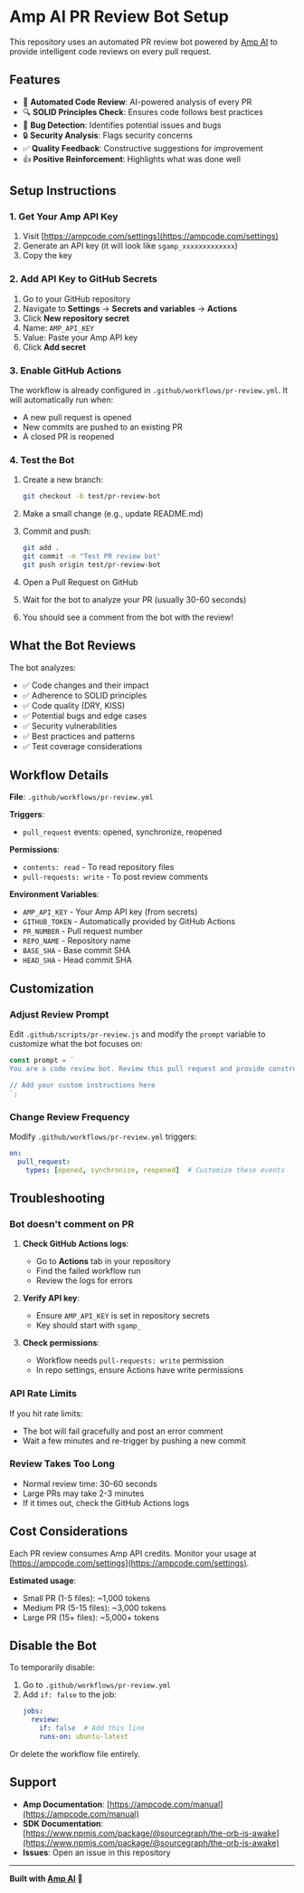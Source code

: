 # Amp AI PR Review Bot Setup

This repository uses an automated PR review bot powered by [Amp AI](https://ampcode.com) to provide intelligent code reviews on every pull request.

## Features

- 🤖 **Automated Code Review**: AI-powered analysis of every PR
- 🔍 **SOLID Principles Check**: Ensures code follows best practices
- 🐛 **Bug Detection**: Identifies potential issues and bugs
- 🔒 **Security Analysis**: Flags security concerns
- ✅ **Quality Feedback**: Constructive suggestions for improvement
- 👍 **Positive Reinforcement**: Highlights what was done well

## Setup Instructions

### 1. Get Your Amp API Key

1. Visit [https://ampcode.com/settings](https://ampcode.com/settings)
2. Generate an API key (it will look like `sgamp_xxxxxxxxxxxxx`)
3. Copy the key

### 2. Add API Key to GitHub Secrets

1. Go to your GitHub repository
2. Navigate to **Settings** → **Secrets and variables** → **Actions**
3. Click **New repository secret**
4. Name: `AMP_API_KEY`
5. Value: Paste your Amp API key
6. Click **Add secret**

### 3. Enable GitHub Actions

The workflow is already configured in `.github/workflows/pr-review.yml`. It will automatically run when:
- A new pull request is opened
- New commits are pushed to an existing PR
- A closed PR is reopened

### 4. Test the Bot

1. Create a new branch:
   ```bash
   git checkout -b test/pr-review-bot
   ```

2. Make a small change (e.g., update README.md)

3. Commit and push:
   ```bash
   git add .
   git commit -m "Test PR review bot"
   git push origin test/pr-review-bot
   ```

4. Open a Pull Request on GitHub

5. Wait for the bot to analyze your PR (usually 30-60 seconds)

6. You should see a comment from the bot with the review!

## What the Bot Reviews

The bot analyzes:
- ✅ Code changes and their impact
- ✅ Adherence to SOLID principles
- ✅ Code quality (DRY, KISS)
- ✅ Potential bugs and edge cases
- ✅ Security vulnerabilities
- ✅ Best practices and patterns
- ✅ Test coverage considerations

## Workflow Details

**File**: `.github/workflows/pr-review.yml`

**Triggers**:
- `pull_request` events: opened, synchronize, reopened

**Permissions**:
- `contents: read` - To read repository files
- `pull-requests: write` - To post review comments

**Environment Variables**:
- `AMP_API_KEY` - Your Amp API key (from secrets)
- `GITHUB_TOKEN` - Automatically provided by GitHub Actions
- `PR_NUMBER` - Pull request number
- `REPO_NAME` - Repository name
- `BASE_SHA` - Base commit SHA
- `HEAD_SHA` - Head commit SHA

## Customization

### Adjust Review Prompt

Edit `.github/scripts/pr-review.js` and modify the `prompt` variable to customize what the bot focuses on:

```javascript
const prompt = `
You are a code review bot. Review this pull request and provide constructive feedback.

// Add your custom instructions here
`;
```

### Change Review Frequency

Modify `.github/workflows/pr-review.yml` triggers:

```yaml
on:
  pull_request:
    types: [opened, synchronize, reopened]  # Customize these events
```

## Troubleshooting

### Bot doesn't comment on PR

1. **Check GitHub Actions logs**:
   - Go to **Actions** tab in your repository
   - Find the failed workflow run
   - Review the logs for errors

2. **Verify API key**:
   - Ensure `AMP_API_KEY` is set in repository secrets
   - Key should start with `sgamp_`

3. **Check permissions**:
   - Workflow needs `pull-requests: write` permission
   - In repo settings, ensure Actions have write permissions

### API Rate Limits

If you hit rate limits:
- The bot will fail gracefully and post an error comment
- Wait a few minutes and re-trigger by pushing a new commit

### Review Takes Too Long

- Normal review time: 30-60 seconds
- Large PRs may take 2-3 minutes
- If it times out, check the GitHub Actions logs

## Cost Considerations

Each PR review consumes Amp API credits. Monitor your usage at [https://ampcode.com/settings](https://ampcode.com/settings).

**Estimated usage**:
- Small PR (1-5 files): ~1,000 tokens
- Medium PR (5-15 files): ~3,000 tokens
- Large PR (15+ files): ~5,000+ tokens

## Disable the Bot

To temporarily disable:

1. Go to `.github/workflows/pr-review.yml`
2. Add `if: false` to the job:
   ```yaml
   jobs:
     review:
       if: false  # Add this line
       runs-on: ubuntu-latest
   ```

Or delete the workflow file entirely.

## Support

- **Amp Documentation**: [https://ampcode.com/manual](https://ampcode.com/manual)
- **SDK Documentation**: [https://www.npmjs.com/package/@sourcegraph/the-orb-is-awake](https://www.npmjs.com/package/@sourcegraph/the-orb-is-awake)
- **Issues**: Open an issue in this repository

---

**Built with [Amp AI](https://ampcode.com) 🚀**
